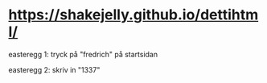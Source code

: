 # https://shakejelly.github.io/dettihtml/

easteregg 1: tryck på "fredrich" på startsidan

easteregg 2: skriv in "1337"

